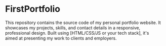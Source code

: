 # FirstPortfolio
This repository contains the source code of my personal portfolio website. It showcases my projects, skills, and contact details in a responsive, professional design. Built using [HTML/CSS/JS or your tech stack], it's aimed at presenting my work to clients and employers.
